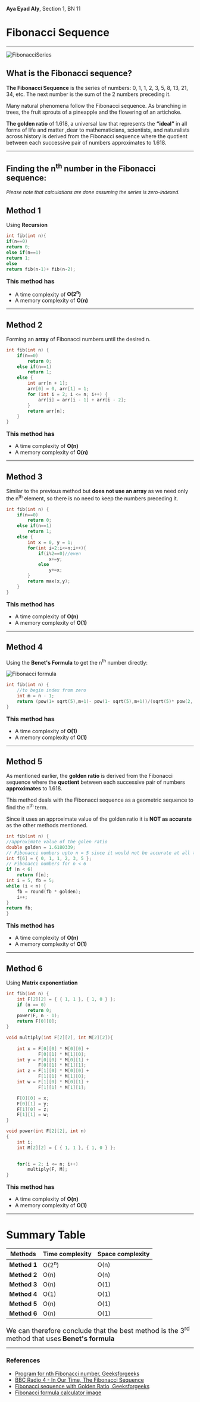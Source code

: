 **Aya Eyad Aly**,
Section 1, BN 11
# **Fibonacci Sequence**

---
![FibonacciSeries](fib.jpg)

## What is the Fibonacci sequence?

**The Fibonacci Sequence** is the series of numbers: 0, 1, 1, 2, 3, 5, 8, 13, 21, 34, etc.
The next number is the sum of the 2 numbers preceding it.

Many natural phenomena follow the Fibonacci sequence. As branching in trees, the fruit sprouts of a pineapple and the flowering of an artichoke.

**The golden ratio** of 1.618, a universal law that represents the **“ideal”** in all forms of life and matter ,dear to mathematicians, scientists, and naturalists across history is derived from the Fibonacci sequence where the quotient between each successive pair of numbers approximates to 1.618.

---
## Finding the n<sup>th</sup> number in the Fibonacci sequence:
*<font size = "2">Please note that calculations are done assuming the series is zero-indexed.</font>*

## Method 1
Using **Recursion**

```cpp
int fib(int n){
if(n==0)
return 0;
else if(n==1)
return 1;
else
return fib(n-1)+ fib(n-2);
```

**<font size="3">This method has</font>**
* A time complexity of **O(2<sup>n</sup>)**
* A memory complexity of **O(n)** 

---
## Method 2

Forming an **array** of Fibonacci numbers until the desired n.

```cpp
int fib(int n) {
    if(n==0)
        return 0;
    else if(n==1)
        return 1;
    else {
        int arr[n + 1];
        arr[0] = 0, arr[1] = 1;
        for (int i = 2; i <= n; i++) {
            arr[i] = arr[i - 1] + arr[i - 2];
        }
        return arr[n];
    }
}
```
**<font size="3">This method has</font>**
* A time complexity of **O(n)**
* A memory complexity of **O(n)**

---
## Method 3

Similar to the previous method but **does not use an array** as we need only the n<sup>th</sup> element, so there is no need to keep the numbers preceding it.

```cpp
int fib(int n) {
    if(n==0)
        return 0;
    else if(n==1)
        return 1;
    else {
        int x = 0, y = 1;
        for(int i=2;i<=n;i++){
            if(i%2==0)//even
                x+=y;
            else
                y+=x;
        }
        return max(x,y);
    }
}
```
**<font size="3">This method has</font>**
* A time complexity of **O(n)**
* A memory complexity of **O(1)**

---
## Method 4

Using the **Benet's Formula** to get the n<sup>th</sup> number directly:

![Fibonacci formula](fibonacciFormula.png)
````cpp
int fib(int n) {
    //to begin index from zero
    int m = n - 1;
    return (pow(1+ sqrt(5),m+1)- pow(1- sqrt(5),m+1))/(sqrt(5)* pow(2, m+1));
}
````
**<font size="3">This method has</font>**
* A time complexity of **O(1)**
* A memory complexity of **O(1)**

---
## Method 5

As mentioned earlier, the **golden ratio** is derived from the Fibonacci sequence where the **quotient** between each successive pair of numbers **approximates** to 1.618.

This method deals with the Fibonacci sequence as a geometric sequence to find the n<sup>th</sup> term.

Since it uses an approximate value of the golden ratio it is **NOT as accurate** as the other methods mentioned.

```c++
int fib(int n) {
//approximate value of the golen ratio
double golden = 1.6180339;
// Fibonacci numbers upto n = 5 since it would not be accurate at all to calculate them with this method
int f[6] = { 0, 1, 1, 2, 3, 5 };
// Fibonacci numbers for n < 6
if (n < 6)
    return f[n];
int i = 5, fb = 5;
while (i < n) {
    fb = round(fb * golden);
    i++;
}
return fb;
}
```
**<font size="3">This method has</font>**
* A time complexity of **O(n)**
* A memory complexity of **O(1)**

---
## Method 6
Using **Matrix exponentiation**
```c++
int fib(int n) {
    int F[2][2] = { { 1, 1 }, { 1, 0 } };
    if (n == 0)
        return 0;
    power(F, n - 1);
    return F[0][0];
}

void multiply(int F[2][2], int M[2][2]){
    
    int x = F[0][0] * M[0][0] +
            F[0][1] * M[1][0];
    int y = F[0][0] * M[0][1] +
            F[0][1] * M[1][1];
    int z = F[1][0] * M[0][0] +
            F[1][1] * M[1][0];
    int w = F[1][0] * M[0][1] +
            F[1][1] * M[1][1];

    F[0][0] = x;
    F[0][1] = y;
    F[1][0] = z;
    F[1][1] = w;
}

void power(int F[2][2], int n)
{
    int i;
    int M[2][2] = { { 1, 1 }, { 1, 0 } };

  
    for(i = 2; i <= n; i++)
        multiply(F, M);
}
```
**<font size="3">This method has</font>**
* A time complexity of **O(n)**
* A memory complexity of **O(1)**

---
# Summary Table
| Methods      | Time complexity  | Space complexity
|------------- | ---------------- | ----------------
| **Method 1** | O(2<sup>n</sup>) | O(n)
| **Method 2** | O(n)             | O(n)
| **Method 3** | O(n)             | O(1)
| **Method 4** | O(1)             | O(1)
| **Method 5** | O(n)             | O(1)
| **Method 6** | O(n)             | O(1)

<font size = "4">We can therefore conclude that the best method is the 3<sup>rd</sup> method that uses</font> **<font size = "4">Benet's formula</font>**

---
### References

- [Program for nth Fibonacci number, Geeksforgeeks](https://www.geeksforgeeks.org/program-for-nth-fibonacci-number/)
- [BBC Radio 4 - In Our Time, The Fibonacci Sequence](https://www.google.com/url?sa=i&url=https%3A%2F%2Fwww.bbc.co.uk%2Fprogrammes%2Fb008ct2j&psig=AOvVaw2gVRBlyCaay1oSjoQuNhD3&ust=1665082042547000&source=images&cd=vfe&ved=0CA4Q3YkBahcKEwjQttSZ4Mn6AhUAAAAAHQAAAAAQAw)
- [Fibonacci sequence with Golden Ratio, Geeksforgeeks](https://www.geeksforgeeks.org/find-nth-fibonacci-number-using-golden-ratio/)
- [Fibonacci formula calculator image](https://www.inchcalculator.com/fibonacci-sequence-calculator/)
